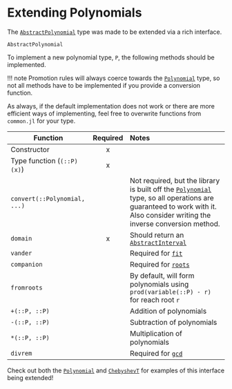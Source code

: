 # Extending Polynomials

The [`AbstractPolynomial`](@ref) type was made to be extended via a rich interface. 

```@docs
AbstractPolynomial
```

To implement a new polynomial type, `P`, the following methods should be implemented. 

!!! note
    Promotion rules will always coerce towards the [`Polynomial`](@ref) type, so not all methods have to be implemented if you provide a conversion function.

As always, if the default implementation does not work or there are more efficient ways of implementing, feel free to overwrite functions from `common.jl` for your type.

| Function | Required | Notes |
|----------|:--------:|:------------|
| Constructor | x | |
| Type function (`(::P)(x)`) | x | |
| `convert(::Polynomial, ...)` | | Not required, but the library is built off the [`Polynomial`](@ref) type, so all operations are guaranteed to work with it. Also consider writing the inverse conversion method. |
| `domain` | x | Should return an  [`AbstractInterval`](https://invenia.github.io/Intervals.jl/stable/#Intervals-1) |
| `vander` | | Required for [`fit`](@ref) |
| `companion` | | Required for [`roots`](@ref) |
| `fromroots` | | By default, will form polynomials using `prod(variable(::P) - r)` for reach root `r`|
| `+(::P, ::P)` | | Addition of polynomials |
| `-(::P, ::P)` | | Subtraction of polynomials |
| `*(::P, ::P)` | | Multiplication of polynomials |
| `divrem` | | Required for [`gcd`](@ref)|

Check out both the [`Polynomial`](@ref) and [`ChebyshevT`](@ref) for examples of this interface being extended!
